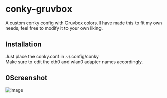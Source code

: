 # conky-gruvbox
A custom conky config with Gruvbox colors. I have made this to fit my own needs, feel free to modify it to your own liking.

## Installation
Just place the conky.conf in ~/.config/conky<br>
Make sure to edit the eth0 and wlan0 adapter names accordingly.

## 0Screenshot
![image](https://github.com/user-attachments/assets/83efa056-6fae-45fc-a70e-9c3d6bf51010)


